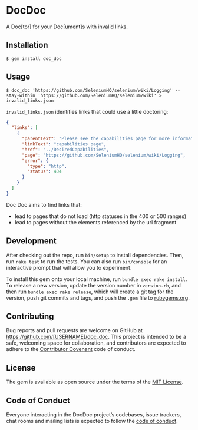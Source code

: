 # DocDoc

A Doc[tor] for your Doc[ument]s with invalid links.


## Installation

```
$ gem install doc_doc
```


## Usage

```
$ doc_doc 'https://github.com/SeleniumHQ/selenium/wiki/Logging' --stay-within 'https://github.com/SeleniumHQ/selenium/wiki' > invalid_links.json
```

`invalid_links.json` identifies links that could use a little doctoring:

```json
{
  "links": [
    {
      "parentText": "Please see the capabilities page for more information about Firefox specific capabilities.",
      "linkText": "capabilities page",
      "href": "../DesiredCapabilities",
      "page": "https://github.com/SeleniumHQ/selenium/wiki/Logging",
      "error": {
        "type": "http",
        "status": 404
      }
    }
  ]
}
```

Doc Doc aims to find links that:
- lead to pages that do not load (http statuses in the 400 or 500 ranges)
- lead to pages without the elements referenced by the url fragment


## Development

After checking out the repo, run `bin/setup` to install dependencies. Then, run `rake test` to run the tests. You can also run `bin/console` for an interactive prompt that will allow you to experiment.

To install this gem onto your local machine, run `bundle exec rake install`. To release a new version, update the version number in `version.rb`, and then run `bundle exec rake release`, which will create a git tag for the version, push git commits and tags, and push the `.gem` file to [rubygems.org](https://rubygems.org).


## Contributing

Bug reports and pull requests are welcome on GitHub at https://github.com/[USERNAME]/doc_doc. This project is intended to be a safe, welcoming space for collaboration, and contributors are expected to adhere to the [Contributor Covenant](http://contributor-covenant.org) code of conduct.


## License

The gem is available as open source under the terms of the [MIT License](https://opensource.org/licenses/MIT).


## Code of Conduct

Everyone interacting in the DocDoc project’s codebases, issue trackers, chat rooms and mailing lists is expected to follow the [code of conduct](https://github.com/[USERNAME]/doc_doc/blob/master/CODE_OF_CONDUCT.md).
